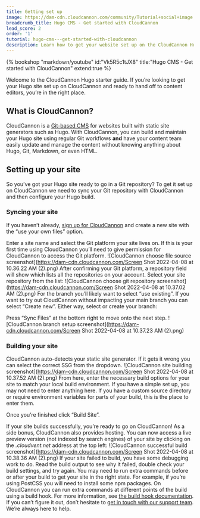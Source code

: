```yaml
---
title: Getting set up
image: https://dam-cdn.cloudcannon.com/community/Tutorial+social+image.png
breadcrumb_title: Hugo CMS - Get started with CloudCannon
lead_score: 2
order: '1'
tutorial: hugo-cms---get-started-with-cloudcannon
description: Learn how to get your website set up on the CloudCannon Hugo CMS.
---
```


{% bookshop "markdown/youtube" id:"Vk5R5c1tJX8" title:"Hugo CMS - Get started with CloudCannon" extend:true %}

Welcome to the CloudCannon Hugo starter guide. If you’re looking to get your Hugo site set up on CloudCannon and ready to hand off to content editors, you’re in the right place.

## What is CloudCannon?

CloudCannon is a [Git-based CMS](https://cloudcannon.com/hugo-cms/) for websites built with static site generators such as Hugo. With CloudCannon, you can build and maintain your Hugo site using regular Git workflows **and** have your content team easily update and manage the content without knowing anything about Hugo, Git, Markdown, or even HTML.

## Setting up your site

So you’ve got your Hugo site ready to go in a Git repository? To get it set up on CloudCannon we need to sync your Git repository with CloudCannon and then configure your Hugo build.

### Syncing your site

If you haven’t already, [sign up for CloudCannon](https://app.cloudcannon.com/register?trial=cc_standard) and create a new site with the “use your own files” option.

Enter a site name and select the Git platform your site lives on. If this is your first time using CloudCannon you’ll need to give permission for CloudCannon to access the Git platform.
![CloudCannon choose file source screenshot](https://dam-cdn.cloudcannon.com/Screen Shot 2022-04-08 at 10.36.22 AM (2).png)
 After confirming your Git platform, a repository field will show which lists all the repositories on your account. Select your site repository from the list:
![CloudCannon choose git repository screenshot](https://dam-cdn.cloudcannon.com/Screen Shot 2022-04-08 at 10.37.02 AM (2).png)
 For the branch you’ll likely want to select “use existing”. If you want to try out CloudCannon without impacting your main branch you can select “Create new”. Either way, select or create your branch:

Press “Sync Files” at the bottom right to move onto the next step.
![CloudCannon branch setup screenshot](https://dam-cdn.cloudcannon.com/Screen Shot 2022-04-08 at 10.37.23 AM (2).png)
 
### Building your site

CloudCannon auto-detects your static site generator. If it gets it wrong you can select the correct SSG from the dropdown.
![CloudCannon site building screenshot](https://dam-cdn.cloudcannon.com/Screen Shot 2022-04-08 at 10.37.52 AM (2).png)
 From here, enter the necessary build options for your site to match your local build environment. If you have a simple set up, you may not need to enter anything here. If you have a custom source directory or require environment variables for parts of your build, this is the place to enter them.

Once you’re finished click “Build Site”.

If your site builds successfully, you’re ready to go on CloudCannon\! As a side bonus, CloudCannon also provides hosting. You can now access a live preview version (not indexed by search engines) of your site by clicking on the *.cloudvent.net* address at the top left:
![CloudCannon successful build screenshot](https://dam-cdn.cloudcannon.com/Screen Shot 2022-04-08 at 10.38.36 AM (2).png)
 If your site failed to build, you have some debugging work to do. Read the build output to see why it failed, double check your build settings, and try again. You may need to run extra commands before or after your build to get your site in the right state. For example, if you’re using PostCSS you will need to install some npm packages. On CloudCannon you can run extra commands at different points of the build using a build hook. For more information, see [the build hook documentation](https://cloudcannon.com/documentation/articles/extending-your-build-process-with-hooks/). If you can’t figure it out, don’t hesitate to [get in touch with our support team](https://cloudcannon.com/documentation/support/). We’re always here to help.
